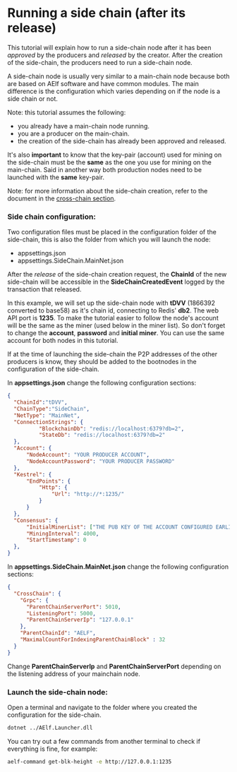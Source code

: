 # Running a side chain (after its release)

This tutorial will explain how to run a side-chain node after it has been *approved* by the producers and *released* by the creator. After the creation of the side-chain, the producers need to run a side-chain node.

A side-chain node is usually very similar to a main-chain node because both are based on AElf software and have common modules. The main difference is the configuration which varies depending on if the node is a side chain or not.

Note: this tutorial assumes the following:
- you already have a main-chain node running.
- you are a producer on the main-chain.
- the creation of the side-chain has already been approved and released.

It's also **important** to know that the key-pair (account) used for mining on the side-chain must be the **same** as the one you use for mining on the main-chain. Said in another way both production nodes need to be launched with the **same** key-pair.

Note: for more information about the side-chain creation, refer to the document in the [cross-chain section](../../crosschain/setup.md).

### Side chain configuration:

Two configuration files must be placed in the configuration folder of the side-chain, this is also the folder from which you will launch the node:
- appsettings.json
- appsettings.SideChain.MainNet.json

After the *release* of the side-chain creation request, the **ChainId** of the new side-chain will be accessible in the **SideChainCreatedEvent** logged by the transaction that released.

In this example, we will set up the side-chain node with **tDVV** (1866392 converted to base58) as it's chain id, connecting to Redis' **db2**. The web API port is **1235**. To make the tutorial easier to follow the node's account will be the same as the miner (used below in the miner list). So don't forget to change the **account**, **password** and **initial miner**. You can use the same account for both nodes in this tutorial.

If at the time of launching the side-chain the P2P addresses of the other producers is know, they should be added to the bootnodes in the configuration of the side-chain.

In **appsettings.json** change the following configuration sections:
```json
{
  "ChainId":"tDVV",
  "ChainType":"SideChain",
  "NetType": "MainNet",
  "ConnectionStrings": {
          "BlockchainDb": "redis://localhost:6379?db=2",
          "StateDb": "redis://localhost:6379?db=2"
  },
  "Account": {
      "NodeAccount": "YOUR PRODUCER ACCOUNT",
      "NodeAccountPassword": "YOUR PRODUCER PASSWORD"
  },
  "Kestrel": {
      "EndPoints": {
          "Http": {
              "Url": "http://*:1235/"
          }
      }
  },
  "Consensus": {
      "InitialMinerList": ["THE PUB KEY OF THE ACCOUNT CONFIGURED EARLIER"],
      "MiningInterval": 4000,
      "StartTimestamp": 0
  },
}
```

In **appsettings.SideChain.MainNet.json** change the following configuration sections:

```json
{
  "CrossChain": {
    "Grpc": {
      "ParentChainServerPort": 5010,
      "ListeningPort": 5000,
      "ParentChainServerIp": "127.0.0.1"
    },
    "ParentChainId": "AELF",
    "MaximalCountForIndexingParentChainBlock" : 32
  }
}
```

Change **ParentChainServerIp** and **ParentChainServerPort** depending on the listening address of your mainchain node.

### Launch the side-chain node:

Open a terminal and navigate to the folder where you created the configuration for the side-chain.

```bash
dotnet ../AElf.Launcher.dll
```

You can try out a few commands from another terminal to check if everything is fine, for example:

```bash
aelf-command get-blk-height -e http://127.0.0.1:1235
```